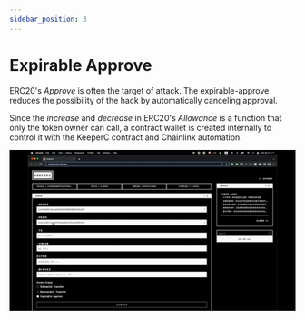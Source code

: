 ```yaml
---
sidebar_position: 3
---
```


# Expirable Approve

<!-- TODO: image -->

ERC20's *Approve* is often the target of attack. The expirable-approve reduces the possibility of the hack by automatically canceling approval.

Since the *increase* and *decrease* in ERC20's *Allowance* is a function that only the token owner can call, a contract wallet is created internally to control it with the KeeperC contract and Chainlink automation.

![expirable](../images/3_expirable.gif)
